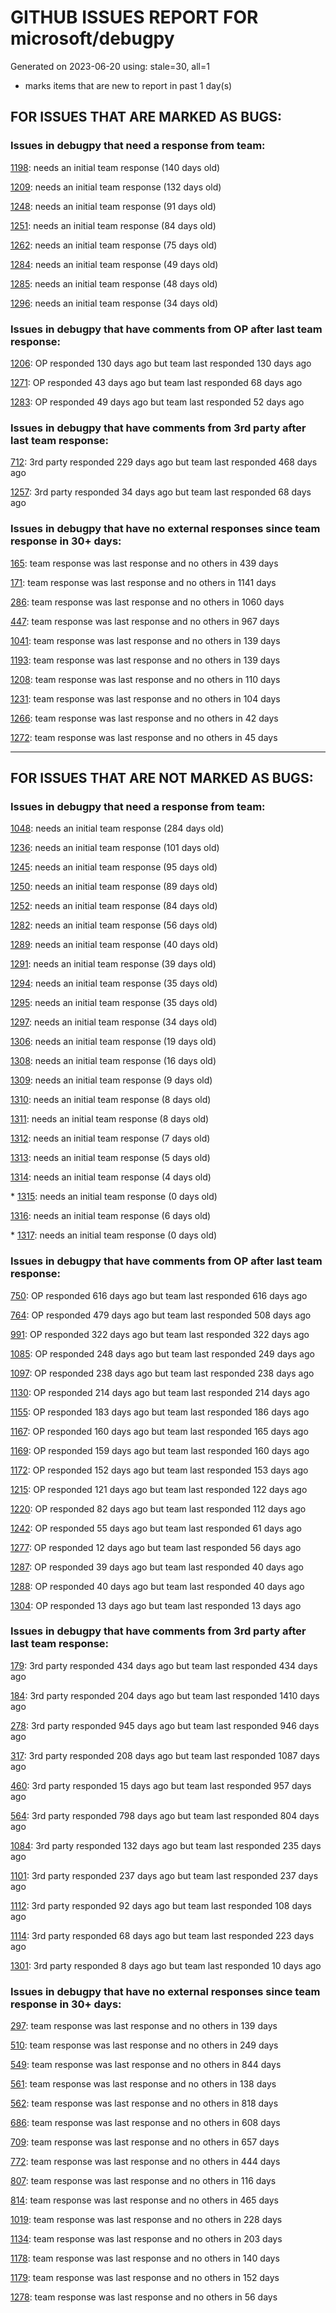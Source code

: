 
# GITHUB ISSUES REPORT FOR microsoft/debugpy


Generated on 2023-06-20 using: stale=30, all=1


* marks items that are new to report in past 1 day(s)


## FOR ISSUES THAT ARE MARKED AS BUGS:


### Issues in debugpy that need a response from team:


  [1198](https://github.com/microsoft/debugpy/issues/1198 "Crashes on ending debug session when using PyPy"): needs an initial team response (140 days old)

  [1209](https://github.com/microsoft/debugpy/issues/1209 "pydevd complaining about `attach_x86_64.dylib` on macOS on ARM"): needs an initial team response (132 days old)

  [1248](https://github.com/microsoft/debugpy/issues/1248 "User Uncaught Exceptions fails on imports"): needs an initial team response (91 days old)

  [1251](https://github.com/microsoft/debugpy/issues/1251 "Python 3.11 reports frozen modules warning despite passing during startup"): needs an initial team response (84 days old)

  [1262](https://github.com/microsoft/debugpy/issues/1262 "Breakpoints not respected, python application runs without stopping."): needs an initial team response (75 days old)

  [1284](https://github.com/microsoft/debugpy/issues/1284 "Debugging under python 3.11 will skip the breakpoint"): needs an initial team response (49 days old)

  [1285](https://github.com/microsoft/debugpy/issues/1285 "Terminal cuts off long strings when debugging"): needs an initial team response (48 days old)

  [1296](https://github.com/microsoft/debugpy/issues/1296 "Debugpy unable to start Flask server"): needs an initial team response (34 days old)

### Issues in debugpy that have comments from OP after last team response:


  [1206](https://github.com/microsoft/debugpy/issues/1206 "Debugger with gevent doesn't hit breakpoints"): OP responded 130 days ago but team last responded 130 days ago

  [1271](https://github.com/microsoft/debugpy/issues/1271 "Timeout while using vscode debugger with any program which spawns a process"): OP responded 43 days ago but team last responded 68 days ago

  [1283](https://github.com/microsoft/debugpy/issues/1283 "Python Debugger stops in first few seconds without output"): OP responded 49 days ago but team last responded 52 days ago

### Issues in debugpy that have comments from 3rd party after last team response:


  [712](https://github.com/microsoft/debugpy/issues/712 "notification like &quot;Failed launch debugger for child process xxxx&quot;."): 3rd party responded 229 days ago but team last responded 468 days ago

  [1257](https://github.com/microsoft/debugpy/issues/1257 "clientOS flag causes: unable to find translation"): 3rd party responded 34 days ago but team last responded 68 days ago

### Issues in debugpy that have no external responses since team response in 30+ days:


  [165](https://github.com/microsoft/debugpy/issues/165 "Entry points aren't being found while test debugging"): team response was last response and no others in 439 days

  [171](https://github.com/microsoft/debugpy/issues/171 "Ctrl+C causes KeyboardInterrupt inside pydevd"): team response was last response and no others in 1141 days

  [286](https://github.com/microsoft/debugpy/issues/286 "Attach to local process assumes i386 architecture? "): team response was last response and no others in 1060 days

  [447](https://github.com/microsoft/debugpy/issues/447 "Running `breakpoint()` in the watch causes buggy behaviour"): team response was last response and no others in 967 days

  [1041](https://github.com/microsoft/debugpy/issues/1041 "Breakpoints on secondary threads don't trigger when using PyQt5"): team response was last response and no others in 139 days

  [1193](https://github.com/microsoft/debugpy/issues/1193 "Debug crashes when running a Python2 subprocess"): team response was last response and no others in 139 days

  [1208](https://github.com/microsoft/debugpy/issues/1208 "1.6.6 behaviour on Python 3.10 differs from that on 3.9 or 3.11"): team response was last response and no others in 110 days

  [1231](https://github.com/microsoft/debugpy/issues/1231 "Debug session cannot run for a .py file when there is an active breakpoint in a Jupyter notebook"): team response was last response and no others in 104 days

  [1266](https://github.com/microsoft/debugpy/issues/1266 "Attach-to-PID incorrectly defaults to unsupported &quot;subProcess&quot;:true"): team response was last response and no others in 42 days

  [1272](https://github.com/microsoft/debugpy/issues/1272 "When using debugger in remote environment it hangs and never successfully breaks when reaching a breakpoint"): team response was last response and no others in 45 days

---

## FOR ISSUES THAT ARE NOT MARKED AS BUGS:


### Issues in debugpy that need a response from team:


  [1048](https://github.com/microsoft/debugpy/issues/1048 "Support for eventlet"): needs an initial team response (284 days old)

  [1236](https://github.com/microsoft/debugpy/issues/1236 "Local and global variables are not available in list comprehensions in the debug console"): needs an initial team response (101 days old)

  [1245](https://github.com/microsoft/debugpy/issues/1245 "Don't collapse nested lists/tuples into ... in debugger | make debugging more like PyCharm"): needs an initial team response (95 days old)

  [1250](https://github.com/microsoft/debugpy/issues/1250 "Debugging code with `pexpect.spawn` is taking 5s longer  "): needs an initial team response (89 days old)

  [1252](https://github.com/microsoft/debugpy/issues/1252 "[Feature request] Support connect to ipv6 address"): needs an initial team response (84 days old)

  [1282](https://github.com/microsoft/debugpy/issues/1282 "VS-Code Python Remote Debugger issue: &quot;Timed out waiting for debuggee to spawn&quot;"): needs an initial team response (56 days old)

  [1289](https://github.com/microsoft/debugpy/issues/1289 "Pytest debug breakpoints not hit using python 3.11"): needs an initial team response (40 days old)

  [1291](https://github.com/microsoft/debugpy/issues/1291 "Add debugger data breakpoints"): needs an initial team response (39 days old)

  [1294](https://github.com/microsoft/debugpy/issues/1294 "Unable to debug python files: Timed out waiting for debuggee to spawn"): needs an initial team response (35 days old)

  [1295](https://github.com/microsoft/debugpy/issues/1295 "Import &quot;_pydev_bundle&quot; could not be resolved"): needs an initial team response (35 days old)

  [1297](https://github.com/microsoft/debugpy/issues/1297 "Debugger hangs and gets Failed to kill when trying to stop"): needs an initial team response (34 days old)

  [1306](https://github.com/microsoft/debugpy/issues/1306 "Option to not consider SystemExit as an uncaught exception"): needs an initial team response (19 days old)

  [1308](https://github.com/microsoft/debugpy/issues/1308 "remote debug port stucks upon `nc -z` but `nc` works"): needs an initial team response (16 days old)

  [1309](https://github.com/microsoft/debugpy/issues/1309 "Why report &quot;security issues&quot; to Microsoft but not here? I am seeing Malware in debugpy"): needs an initial team response (9 days old)

  [1310](https://github.com/microsoft/debugpy/issues/1310 "Variables pane stuck loading"): needs an initial team response (8 days old)

  [1311](https://github.com/microsoft/debugpy/issues/1311 "Support debugging console scripts from launch.json"): needs an initial team response (8 days old)

  [1312](https://github.com/microsoft/debugpy/issues/1312 "Issue 1160 should be reopened"): needs an initial team response (7 days old)

  [1313](https://github.com/microsoft/debugpy/issues/1313 "the in_process_debug_adapter parameter of debugpy.listen"): needs an initial team response (5 days old)

  [1314](https://github.com/microsoft/debugpy/issues/1314 "Debugger hung during the launch subprocess"): needs an initial team response (4 days old)

\* [1315](https://github.com/microsoft/debugpy/issues/1315 "Debugging Django in Docker container with VS Code doesn't engage debug inspector"): needs an initial team response (0 days old)

  [1316](https://github.com/microsoft/debugpy/issues/1316 "Bug: pydev debugger: unable to find translation for ..."): needs an initial team response (6 days old)

\* [1317](https://github.com/microsoft/debugpy/issues/1317 "Support data breakpoints"): needs an initial team response (0 days old)

### Issues in debugpy that have comments from OP after last team response:


  [750](https://github.com/microsoft/debugpy/issues/750 "Support PEP 582 (__pypackages__) for just-my-code and user-uncaught exceptions"): OP responded 616 days ago but team last responded 616 days ago

  [764](https://github.com/microsoft/debugpy/issues/764 "Problems with python in VSC, eg. not working logs and pathlib and importlib.util"): OP responded 479 days ago but team last responded 508 days ago

  [991](https://github.com/microsoft/debugpy/issues/991 "Allow throwing exceptions in the debugger"): OP responded 322 days ago but team last responded 322 days ago

  [1085](https://github.com/microsoft/debugpy/issues/1085 "Return scope metadata on ScopesRequest"): OP responded 248 days ago but team last responded 249 days ago

  [1097](https://github.com/microsoft/debugpy/issues/1097 "debugpy.configure(python=) is not properly documented"): OP responded 238 days ago but team last responded 238 days ago

  [1130](https://github.com/microsoft/debugpy/issues/1130 "Allow server to configure its root"): OP responded 214 days ago but team last responded 214 days ago

  [1155](https://github.com/microsoft/debugpy/issues/1155 "Python debugger breaks on caught exception within a decorator and context manager"): OP responded 183 days ago but team last responded 186 days ago

  [1167](https://github.com/microsoft/debugpy/issues/1167 "Debugging support lazy variables"): OP responded 160 days ago but team last responded 165 days ago

  [1169](https://github.com/microsoft/debugpy/issues/1169 "Missing examples of configurations"): OP responded 159 days ago but team last responded 160 days ago

  [1172](https://github.com/microsoft/debugpy/issues/1172 "atexit not respected in subprocess.Popen"): OP responded 152 days ago but team last responded 153 days ago

  [1215](https://github.com/microsoft/debugpy/issues/1215 "[Feature request] Support Listening multiples port in vscode attach"): OP responded 121 days ago but team last responded 122 days ago

  [1220](https://github.com/microsoft/debugpy/issues/1220 "Error attaching Python debugger with debugpy: 'Could not find .so for attach to process' on macbook m1"): OP responded 82 days ago but team last responded 112 days ago

  [1242](https://github.com/microsoft/debugpy/issues/1242 "1.6.6: pytest is failing"): OP responded 55 days ago but team last responded 61 days ago

  [1277](https://github.com/microsoft/debugpy/issues/1277 "Breakpoint not working in Odoo with multiple workers (gevent)"): OP responded 12 days ago but team last responded 56 days ago

  [1287](https://github.com/microsoft/debugpy/issues/1287 "python terminal not accepting any inputs or giving any outputs"): OP responded 39 days ago but team last responded 40 days ago

  [1288](https://github.com/microsoft/debugpy/issues/1288 "Can't debug if project resides in folder whose name contains special characters"): OP responded 40 days ago but team last responded 40 days ago

  [1304](https://github.com/microsoft/debugpy/issues/1304 "Test debugger not stopping at breakpoints when &quot;--cov&quot; is in pytestArgs"): OP responded 13 days ago but team last responded 13 days ago

### Issues in debugpy that have comments from 3rd party after last team response:


  [179](https://github.com/microsoft/debugpy/issues/179 "Build native binaries on ci and distribute those."): 3rd party responded 434 days ago but team last responded 434 days ago

  [184](https://github.com/microsoft/debugpy/issues/184 "Azure Build for ARM"): 3rd party responded 204 days ago but team last responded 1410 days ago

  [278](https://github.com/microsoft/debugpy/issues/278 "When ungrouped, list and dict variables have inconvenient sort order"): 3rd party responded 945 days ago but team last responded 946 days ago

  [317](https://github.com/microsoft/debugpy/issues/317 "Make variable order for dict keys configurable"): 3rd party responded 208 days ago but team last responded 1087 days ago

  [460](https://github.com/microsoft/debugpy/issues/460 "Repeated debugpy.listen() calls should be an error"): 3rd party responded 15 days ago but team last responded 957 days ago

  [564](https://github.com/microsoft/debugpy/issues/564 "Ignore &quot;justMyCode&quot; flag when doing a step into target"): 3rd party responded 798 days ago but team last responded 804 days ago

  [1084](https://github.com/microsoft/debugpy/issues/1084 "Unnecessary truncation"): 3rd party responded 132 days ago but team last responded 235 days ago

  [1101](https://github.com/microsoft/debugpy/issues/1101 "Improve inline breakpoint experience to be similar to TypeScript's  "): 3rd party responded 237 days ago but team last responded 237 days ago

  [1112](https://github.com/microsoft/debugpy/issues/1112 "Support pyqt6"): 3rd party responded 92 days ago but team last responded 108 days ago

  [1114](https://github.com/microsoft/debugpy/issues/1114 "Display Python asyncio Tasks in VS Code Debugger"): 3rd party responded 68 days ago but team last responded 223 days ago

  [1301](https://github.com/microsoft/debugpy/issues/1301 "Path mappings not working with mixed windows-style/linux path slash"): 3rd party responded 8 days ago but team last responded 10 days ago

### Issues in debugpy that have no external responses since team response in 30+ days:


  [297](https://github.com/microsoft/debugpy/issues/297 "Could a disable_attach API available?"): team response was last response and no others in 139 days

  [510](https://github.com/microsoft/debugpy/issues/510 "Stop at breakpoints during evaluate request (recursive debugging)"): team response was last response and no others in 249 days

  [549](https://github.com/microsoft/debugpy/issues/549 "timeout or cancelling of debugpy.connect call"): team response was last response and no others in 844 days

  [561](https://github.com/microsoft/debugpy/issues/561 "Treat mapped files as my code"): team response was last response and no others in 138 days

  [562](https://github.com/microsoft/debugpy/issues/562 "Add support for terminateThreads request."): team response was last response and no others in 818 days

  [686](https://github.com/microsoft/debugpy/issues/686 "Don't show Locals for module-global frame"): team response was last response and no others in 608 days

  [709](https://github.com/microsoft/debugpy/issues/709 "Support pyside6 (without frame-eval mode)"): team response was last response and no others in 657 days

  [772](https://github.com/microsoft/debugpy/issues/772 "CXXABI requirement"): team response was last response and no others in 444 days

  [807](https://github.com/microsoft/debugpy/issues/807 "Gracefully handle debugpy.listen() in subprocesses"): team response was last response and no others in 116 days

  [814](https://github.com/microsoft/debugpy/issues/814 "Provide a way to notify users of where a RecursionError happens"): team response was last response and no others in 465 days

  [1019](https://github.com/microsoft/debugpy/issues/1019 "justMyCode warning message is at the wrong level, not always accurate"): team response was last response and no others in 228 days

  [1134](https://github.com/microsoft/debugpy/issues/1134 "async code debugging"): team response was last response and no others in 203 days

  [1178](https://github.com/microsoft/debugpy/issues/1178 "Name debug console automatically using launch.json file"): team response was last response and no others in 140 days

  [1179](https://github.com/microsoft/debugpy/issues/1179 "Support DAP variable paging"): team response was last response and no others in 152 days

  [1278](https://github.com/microsoft/debugpy/issues/1278 "Debugpy throwing caught exception"): team response was last response and no others in 56 days
